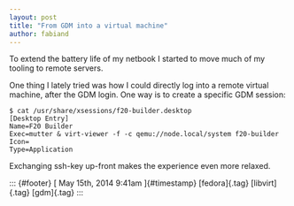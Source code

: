 ```yaml
---
layout: post
title: "From GDM into a virtual machine"
author: fabiand
---
```




To extend the battery life of my netbook I started to move much of my
tooling to remote servers.

One thing I lately tried was how I could directly log into a remote
virtual machine, after the GDM login. One way is to create a specific
GDM session:

    $ cat /usr/share/xsessions/f20-builder.desktop 
    [Desktop Entry]
    Name=F20 Builder
    Exec=mutter & virt-viewer -f -c qemu://node.local/system f20-builder
    Icon=
    Type=Application

Exchanging ssh-key up-front makes the experience even more relaxed.

::: {#footer}
[ May 15th, 2014 9:41am ]{#timestamp} [fedora]{.tag} [libvirt]{.tag}
[gdm]{.tag}
:::
